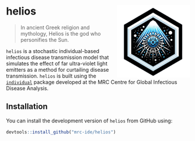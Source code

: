 
<!-- README.md is generated from README.Rmd. Please edit that file -->

# helios <img src="man/figures/helios_hex.png" align="right" height="200" style="float:right; height:200px;">

<!-- badges: start -->
<!-- badges: end -->

> In ancient Greek religion and mythology, Helios is the god who
> personifies the Sun.

`helios` is a stochastic individual-based infectious disease
transmission model that simulates the effect of far ultra-violet light
emitters as a method for curtailing disease transmission. `helios` is
built using the [`individual`](https://github.com/mrc-ide/individual)
package developed at the MRC Centre for Global Infectious Disease
Analysis.

## Installation

You can install the development version of `helios` from GitHub using:

``` r
devtools::install_github("mrc-ide/helios")
```
